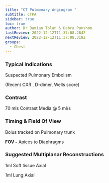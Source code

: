 ```yaml
---
title: "CT Pulmonary Angiogram "
subtitle: CTPA
sidebar: true
toc: true
author: Dr Damian Tolan & Debra Punshon
lastReview: 2022-12-12T11:37:08.284Z
nextReview: 2022-12-12T11:37:08.319Z
groups:
  - Chest
---
```

### Typical Indications

Suspected Pulmonary Embolism

(Recent CXR , D-dimer, Wells score)

### Contrast

70 mls Contrast Media @ 5 ml/s

### Timing & Field Of View

Bolus tracked on Pulmonary trunk

**FOV -** Apices to Diaphragms

### Suggested Multiplanar Reconstructions

1ml Soft tissue Axial

1ml Lung Axial